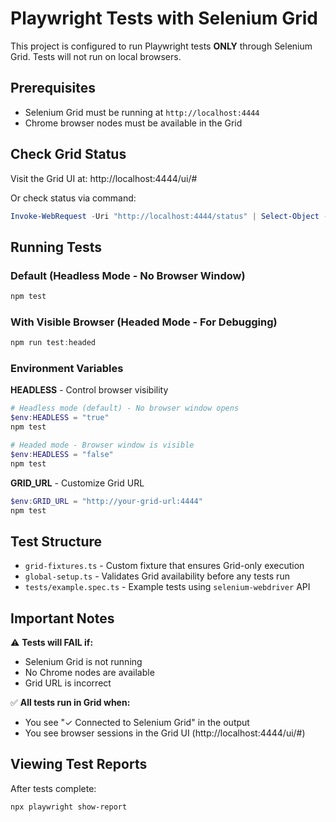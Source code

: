 # Playwright Tests with Selenium Grid

This project is configured to run Playwright tests **ONLY** through Selenium Grid. Tests will not run on local browsers.

## Prerequisites

- Selenium Grid must be running at `http://localhost:4444`
- Chrome browser nodes must be available in the Grid

## Check Grid Status

Visit the Grid UI at: http://localhost:4444/ui/#

Or check status via command:
```powershell
Invoke-WebRequest -Uri "http://localhost:4444/status" | Select-Object -ExpandProperty Content
```

## Running Tests

### Default (Headless Mode - No Browser Window)
```powershell
npm test
```

### With Visible Browser (Headed Mode - For Debugging)
```powershell
npm run test:headed
```

### Environment Variables

**HEADLESS** - Control browser visibility
```powershell
# Headless mode (default) - No browser window opens
$env:HEADLESS = "true"
npm test

# Headed mode - Browser window is visible
$env:HEADLESS = "false"
npm test
```

**GRID_URL** - Customize Grid URL
```powershell
$env:GRID_URL = "http://your-grid-url:4444"
npm test
```

## Test Structure

- `grid-fixtures.ts` - Custom fixture that ensures Grid-only execution
- `global-setup.ts` - Validates Grid availability before any tests run
- `tests/example.spec.ts` - Example tests using `selenium-webdriver` API

## Important Notes

⚠️ **Tests will FAIL if:**
- Selenium Grid is not running
- No Chrome nodes are available
- Grid URL is incorrect

✅ **All tests run in Grid when:**
- You see "✓ Connected to Selenium Grid" in the output
- You see browser sessions in the Grid UI (http://localhost:4444/ui/#)

## Viewing Test Reports

After tests complete:
```powershell
npx playwright show-report
```

